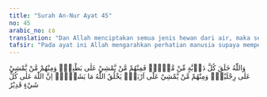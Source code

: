 ```yaml
---
title: "Surah An-Nur Ayat 45"
no: 45
arabic_no: ٤٥
translation: "Dan Allah menciptakan semua jenis hewan dari air, maka sebagian ada yang berjalan di atas perutnya dan sebagian berjalan dengan dua kaki, sedang sebagian (yang lain) berjalan dengan empat kaki. Allah menciptakan apa yang Dia kehendaki. Sungguh, Allah Mahakuasa atas segala sesuatu."
tafsir: "Pada ayat ini Allah mengarahkan perhatian manusia supaya memperhatikan hewan-hewan yang bermacam-macam jenis dan bentuknya. Dia telah menciptakan semua jenis hewan itu dari air. Ternyata memang air itulah yang menjadi pokok kehidupan hewan karena sebagian besar dari unsur-unsur yang terkandung dalam tubuhnya adalah air. Hewan tidak dapat bertahan hidup tanpa air. Di antara binatang-binatang itu ada yang melata, bergerak dan berjalan dengan perutnya seperti ular. Di antaranya ada yang berjalan dengan dua kaki dan ada pula yang berjalan dengan empat kaki, bahkan kita lihat pula di antara binatang-binatang itu yang banyak kakinya, tetapi tidak disebutkan dalam ayat ini karena Allah menerangkan bahwa Dia menciptakan apa yang dikehendaki-Nya bukan saja binatang-binatang yang berkaki banyak tetapi mencakup semua binatang dengan berbagai macam bentuk. Masing-masing binatang itu diberinya naluri, anggota tubuh, dan alat-alat pertahanan agar ia dapat menjaga kelestarian hidupnya. Ahli-ahli ilmu hewan merasa kagum memperhatikan susunan anggota tubuh masing-masing hewan itu sehingga ia dapat bertahan atau menghindarkan diri dari musuhnya yang hendak membinasakannya. Hal itu semua menunjukkan kekuasaan Allah, ketelitian dan kekukuhan ciptaan-Nya. Manusia bagaimana pun tinggi ilmu dan teknologinya tidak dapat menciptakan sesuatu seperti ciptaan Allah, sebagaimana disebut dalam firman-Nya:\n\n(Itulah) ciptaan Allah yang mencipta dengan sempurna segala sesuatu. Sungguh, Dia Mahateliti apa yang kamu kerjakan. (an- Naml/27: 88)\n\nMenurut ilmu sains dan teknologi, kaitan antara air dan kehidupan dapat diketahui di bawah ini: \n\n1.Air ditengarai sangat dekat dengan makhluk hidup, karena, khususnya untuk kebanyakan hewan, berasal dari cairan sperma. Diindikasikan bahwa keanekaragaman binatang \"datangnya\" dari air tertentu yang khusus (sperma) dan menghasilkan yang sesuai dengan ciri masing-masing binatang yang dicontohkan dalam ayat tersebut.\n\n2.Pengertian kedua mengenai air sebagai asal muasal kehidupan, diduga karena air merupakan bagian yang penting agar makhluk dapat hidup. Pada kenyataannya, memang sebagian besar bagian tubuh makhluk hidup terdiri atas air. Misal saja pada manusia, 70% bagian berat tubuhnya terdiri dari air. Manusia tidak dapat bertahan lama apabila 20% saja dari persediaan air yang ada di tubuhnya hilang. Akan tetapi, manusia masih dapat bertahan hidup selama 60 hari tanpa makan. Sedangkan mereka akan mati dalam waktu 3-10 hari tanpa minum. Juga diketahui bahwa air merupakan bahan pokok dalam pembentukan darah, cairan limpa, kencing, air mata, cairan susu dan semua organ lain yang ada di dalam tubuh manusia.\n\nBahwa semua kehidupan dimulai dari air. Air di sini lebih tepat bila diartikan sebagai laut. Teori modern tentang asal mula kehidupan belum secara mantap disetujui sampai sekitar dua atau tiga abad yang lalu. Sebelum itu, teori yang mengemuka adalah suatu konsep yang dikenal dengan nama \"spontaneous generation\". Dalam konsep ini dipercaya bahwa makhluk hidup itu ada dengan sendirinya dan muncul dari ketiadaan. Teori ini kemudian ditentang oleh beberapa ahli di sekitar tahun 1850-an, antara lain oleh Louis Pasteur.\n\nDimulai dengan penelitian yang dilakukan oleh Huxley, dan sampai penelitian masa kini, teori lain ditawarkan sebagai alternatif. Teori ini percaya bahwa kehidupan muncul dari rantai reaksi kimia yang panjang dan komplek. Rantai kimia ini dipercaya dimulai dari kedalaman lautan. Dugaan bahwa di lautlah mulainya kehidupan disebabkan karena kondisi atmosfer pada saat itu belum berkembang menjadi kawasan yang dapat dihuni makhluk hidup. Radiasi ultraviolet yang terlalu kuat akan mematikan setiap makhluk hidup yang ada di daratan. Diperkirakan, kehidupan baru bergerak menuju daratan pada 425 juta tahun yang lalu, saat lapisan ozon mulai terbentuk dan melindungi permukaan bumi dari radiasi ultraviolet.\n\nProtoplasma adalah dasar dari semua makhluk untuk dapat hidup. Sedangkan kerja dari protoplasma dalam menunjang kehidupan sangat bergantung pada kehadiran air. Kembali air menjadi segalanya.\n\nDari uraian ini peran air bagi kehidupan sangat jelas, dari mulai adanya makhluk hidup di bumi (berasal dari kedalaman laut), bagi kelangsungan hidupnya (air diperlukan untuk pembentukan organ dan menjalankan fungsi organ) dan memulai kehidupan (terutama bagi kelompok hewan “ air tertentu yang khusus “ sperma).\n\nDi luar protoplasma, yang menjadi dasar terjadinya kehidupan, sebagian besar bagian tubuh mengandung air. Indikasi ini menyatakan bahwa walaupun hidup di daratan, semuanya masih berhubungan dengan tempat dimulainya kehidupan, yaitu lautan. Pada binatang bertulang belakang (binatang menyusui, burung, dan lain-lain), terlihat kaitannya dengan laut pada beberapa tahap perkembangan janin (embriologi). Beberapa organ sebagaimana dimiliki oleh ikan dimiliki oleh mereka.\n\nUraian di atas tampaknya menyetujui teori evolusi yang dikemukakan oleh Charles Darwin. Akan tetapi, perlu diberikan catatan di sini, bahwa Al-Qur'an tidak memberikan peluang khusus untuk mendukung teori evolusi. Walaupun semua ayat di atas memberikan indikasi yang tidak meragukan bahwa Allah menciptakan semua makhluk hidup dari air, masih banyak ayat lainnya yang menekankan akan Kekuasaan-Nya terhadap semua yang ada di alam semesta, seperti, antara lain, dua penggalan ayat 47 Surah Ali 'Imran/3 (\" ........ Ia hanya berkata \"jadilah\" maka .....\" ) dan Surah Fussilat/41:39."
---
```

وَاللّٰهُ خَلَقَ كُلَّ دَاۤبَّةٍ مِّنْ مَّاۤءٍۚ فَمِنْهُمْ مَّنْ يَّمْشِيْ عَلٰى بَطْنِهٖۚ وَمِنْهُمْ مَّنْ يَّمْشِيْ عَلٰى رِجْلَيْنِۚ وَمِنْهُمْ مَّنْ يَّمْشِيْ عَلٰٓى اَرْبَعٍۗ يَخْلُقُ اللّٰهُ مَا يَشَاۤءُۗ اِنَّ اللّٰهَ عَلٰى كُلِّ شَيْءٍ قَدِيْرٌ